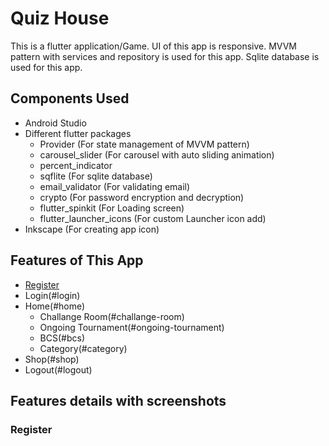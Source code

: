 # Quiz House

This is a flutter application/Game. UI of this app is responsive. MVVM pattern with services and repository is used for this app. Sqlite database is used for this app.

## Components Used

- Android Studio
- Different flutter packages
  - Provider (For state management of MVVM pattern)
  - carousel_slider (For carousel with auto sliding animation)
  - percent_indicator
  - sqflite (For sqlite database)
  - email_validator (For validating email)
  - crypto (For password encryption and decryption)
  - flutter_spinkit (For Loading screen)
  - flutter_launcher_icons (For custom Launcher icon add)
- Inkscape (For creating app icon)
    
## Features of This App

- [Register](#register)
- Login(#login)
- Home(#home)
  - Challange Room(#challange-room)
  - Ongoing Tournament(#ongoing-tournament)
  - BCS(#bcs)
  - Category(#category)
- Shop(#shop)
- Logout(#logout)

## Features details with screenshots

### Register








